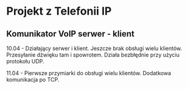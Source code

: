 # Projekt z Telefonii IP

## Komunikator VoIP serwer - klient

10.04 - Działający serwer i klient. Jeszcze brak obsługi wielu klientów. Przesyłanie dźwięku tam i spowrotem. Działa bezbłędnie przy użyciu protokołu UDP.

11.04 - Pierwsze przymiarki do obsługi wielu klientów. Dodatkowa komunikacja po TCP.
